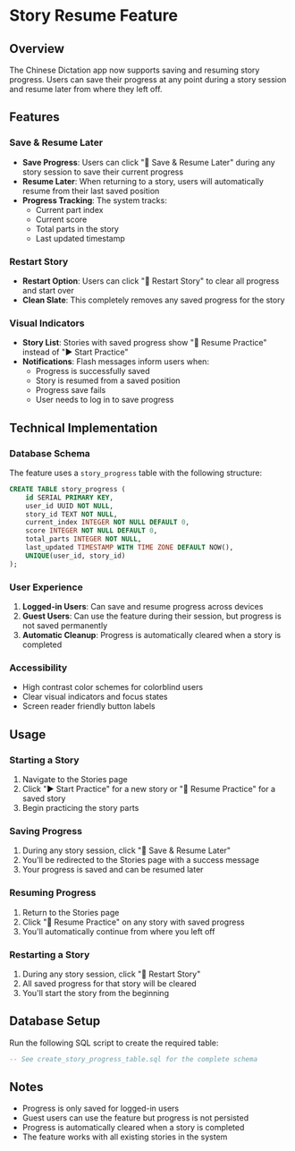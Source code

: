 # Story Resume Feature

## Overview
The Chinese Dictation app now supports saving and resuming story progress. Users can save their progress at any point during a story session and resume later from where they left off.

## Features

### Save & Resume Later
- **Save Progress**: Users can click "💾 Save & Resume Later" during any story session to save their current progress
- **Resume Later**: When returning to a story, users will automatically resume from their last saved position
- **Progress Tracking**: The system tracks:
  - Current part index
  - Current score
  - Total parts in the story
  - Last updated timestamp

### Restart Story
- **Restart Option**: Users can click "🔄 Restart Story" to clear all progress and start over
- **Clean Slate**: This completely removes any saved progress for the story

### Visual Indicators
- **Story List**: Stories with saved progress show "🔄 Resume Practice" instead of "▶ Start Practice"
- **Notifications**: Flash messages inform users when:
  - Progress is successfully saved
  - Story is resumed from a saved position
  - Progress save fails
  - User needs to log in to save progress

## Technical Implementation

### Database Schema
The feature uses a `story_progress` table with the following structure:
```sql
CREATE TABLE story_progress (
    id SERIAL PRIMARY KEY,
    user_id UUID NOT NULL,
    story_id TEXT NOT NULL,
    current_index INTEGER NOT NULL DEFAULT 0,
    score INTEGER NOT NULL DEFAULT 0,
    total_parts INTEGER NOT NULL,
    last_updated TIMESTAMP WITH TIME ZONE DEFAULT NOW(),
    UNIQUE(user_id, story_id)
);
```

### User Experience
1. **Logged-in Users**: Can save and resume progress across devices
2. **Guest Users**: Can use the feature during their session, but progress is not saved permanently
3. **Automatic Cleanup**: Progress is automatically cleared when a story is completed

### Accessibility
- High contrast color schemes for colorblind users
- Clear visual indicators and focus states
- Screen reader friendly button labels

## Usage

### Starting a Story
1. Navigate to the Stories page
2. Click "▶ Start Practice" for a new story or "🔄 Resume Practice" for a saved story
3. Begin practicing the story parts

### Saving Progress
1. During any story session, click "💾 Save & Resume Later"
2. You'll be redirected to the Stories page with a success message
3. Your progress is saved and can be resumed later

### Resuming Progress
1. Return to the Stories page
2. Click "🔄 Resume Practice" on any story with saved progress
3. You'll automatically continue from where you left off

### Restarting a Story
1. During any story session, click "🔄 Restart Story"
2. All saved progress for that story will be cleared
3. You'll start the story from the beginning

## Database Setup
Run the following SQL script to create the required table:
```sql
-- See create_story_progress_table.sql for the complete schema
```

## Notes
- Progress is only saved for logged-in users
- Guest users can use the feature but progress is not persisted
- Progress is automatically cleared when a story is completed
- The feature works with all existing stories in the system 